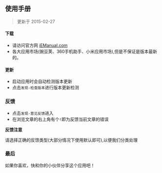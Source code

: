 使用手册
-------
> 更新于 2015-02-27



#### 下载

- 请访问官方网 [iEManual.com](http://www.iemanual.com/)
- 各大应用市场(豌豆荚、360手机助手、小米应用市场),但是不保证是版本最新的。

#### 更新 

- 启动应用时会自动检测版本更新
- 点击`发现-检查版本`进行版本更新检测


### 反馈

- 点击`发现-意见反馈`进入
- 在浏览文章的右上角有个`!`即为反馈当前文章的错误


**反馈注意**

请选择正确的反馈类型(大部分情况下使用默认即可),以便我们分类处理


### 最后

如果你喜欢，快和你的小伙伴分享这个应用吧！